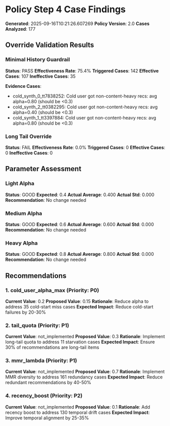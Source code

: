 # Policy Step 4 Case Findings

**Generated**: 2025-09-16T10:21:26.607269
**Policy Version**: 2.0
**Cases Analyzed**: 177

## Override Validation Results

### Minimal History Guardrail

**Status**: PASS
**Effectiveness Rate**: 75.4%
**Triggered Cases**: 142
**Effective Cases**: 107
**Ineffective Cases**: 35

**Evidence Cases**:
- cold_synth_0_tt7838252: Cold user got non-content-heavy recs: avg alpha=0.80 (should be <0.3)
- cold_synth_2_tt0382295: Cold user got non-content-heavy recs: avg alpha=0.40 (should be <0.3)
- cold_synth_1_tt3397884: Cold user got non-content-heavy recs: avg alpha=0.80 (should be <0.3)

### Long Tail Override

**Status**: FAIL
**Effectiveness Rate**: 0.0%
**Triggered Cases**: 0
**Effective Cases**: 0
**Ineffective Cases**: 0

## Parameter Assessment

### Light Alpha

**Status**: GOOD
**Expected**: 0.4
**Actual Average**: 0.400
**Actual Std**: 0.000
**Recommendation**: No change needed

### Medium Alpha

**Status**: GOOD
**Expected**: 0.6
**Actual Average**: 0.600
**Actual Std**: 0.000
**Recommendation**: No change needed

### Heavy Alpha

**Status**: GOOD
**Expected**: 0.8
**Actual Average**: 0.800
**Actual Std**: 0.000
**Recommendation**: No change needed

## Recommendations

### 1. cold_user_alpha_max (Priority: P0)

**Current Value**: 0.2
**Proposed Value**: 0.15
**Rationale**: Reduce alpha to address 35 cold-start miss cases
**Expected Impact**: Reduce cold-start failures by 20-30%

### 2. tail_quota (Priority: P1)

**Current Value**: not_implemented
**Proposed Value**: 0.3
**Rationale**: Implement long-tail quota to address 11 starvation cases
**Expected Impact**: Ensure 30% of recommendations are long-tail items

### 3. mmr_lambda (Priority: P1)

**Current Value**: not_implemented
**Proposed Value**: 0.7
**Rationale**: Implement MMR diversity to address 161 redundancy cases
**Expected Impact**: Reduce redundant recommendations by 40-50%

### 4. recency_boost (Priority: P2)

**Current Value**: not_implemented
**Proposed Value**: 0.1
**Rationale**: Add recency boost to address 130 temporal drift cases
**Expected Impact**: Improve temporal alignment by 25-35%


